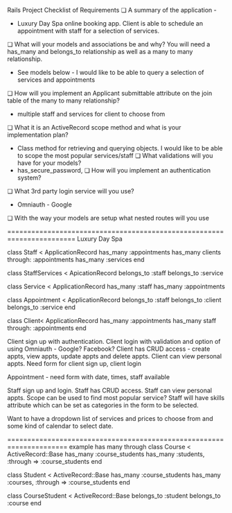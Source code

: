 ﻿
Rails Project Checklist of Requirements
❏ A summary of the application - 
  * Luxury Day Spa online booking app. Client is able to schedule an appointment with staff for a selection of services.

❏ What will your models and associations be and why? You will need a has_many and
belongs_to relationship as well as a many to many relationship.
  * See models below - I would like to be able to query a selection of services and appointments

❏ How will you implement an Applicant submittable attribute on the join table of the many to
many relationship?
  * multiple staff and services for client to choose from

❏ What it is an ActiveRecord scope method and what is your implementation plan? 
  * Class method for retrieving and querying objects. I would like to be able to scope the most popular services/staff
❏ What validations will you have for your models?
  * has_secure_password, 
❏ How will you implement an authentication system?
  
❏ What 3rd party login service will you use?
  * Omniauth  - Google 
  
❏ With the way your models are setup what nested routes will you use

=======================================================================
Luxury Day Spa

class Staff < ApplicationRecord
  has_many :appointments
  has_many clients through: :appointments
  has_many :services
end

class StaffServices < ApicationRecord
  belongs_to :staff
  belongs_to :service
 
class Service < ApplicationRecord
  has_many :staff
  has_many :appointments
  
class Appointment < ApplicationRecord
  belongs_to :staff
  belongs_to :client
  belongs_to :service
end
 
class Client< ApplicationRecord
  has_many :appointments
  has_many staff through: :appointments
end

Client sign up with authentication. Client login with validation and option of using Omniauth - Google? Facebook?
Client has CRUD access - create appts, view appts, update appts and delete appts. Client can view personal appts.
Need form for client sign up, client login

Appointment - need form with date, times, staff available

Staff sign up and login. Staff has CRUD access. Staff can view personal appts. Scope can be used to find most popular service?
Staff will have skills attribute which can be set as categories in the form to be selected.


Want to have a dropdown list of services and prices to choose from and some kind of calendar to select date.


=====================================================================
example has many through
class Course < ActiveRecord::Base
  has_many :course_students
  has_many :students, :through => :course_students
end

class Student < ActiveRecord::Base
  has_many :course_students
  has_many :courses, :through => :course_students
end

class CourseStudent < ActiveRecord::Base
  belongs_to :student
  belongs_to :course
end
